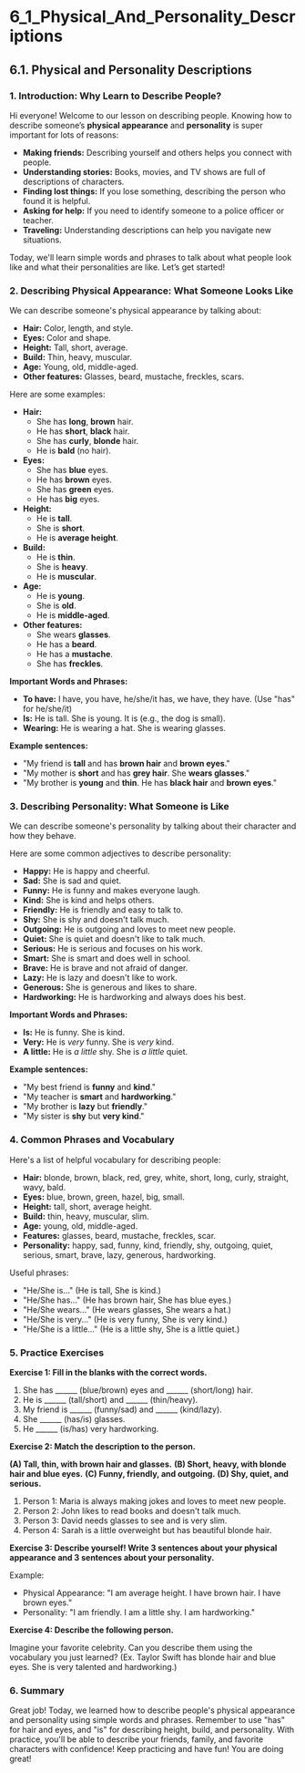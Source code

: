 # 6_1_Physical_And_Personality_Descriptions

## 6.1. Physical and Personality Descriptions

### 1. Introduction: Why Learn to Describe People?

Hi everyone! Welcome to our lesson on describing people. Knowing how to describe someone’s **physical appearance** and **personality** is super important for lots of reasons:

*   **Making friends:** Describing yourself and others helps you connect with people.
*   **Understanding stories:** Books, movies, and TV shows are full of descriptions of characters.
*   **Finding lost things:** If you lose something, describing the person who found it is helpful.
*   **Asking for help:** If you need to identify someone to a police officer or teacher.
*   **Traveling:** Understanding descriptions can help you navigate new situations.

Today, we'll learn simple words and phrases to talk about what people look like and what their personalities are like. Let’s get started!

### 2. Describing Physical Appearance: What Someone Looks Like

We can describe someone's physical appearance by talking about:

*   **Hair:** Color, length, and style.
*   **Eyes:** Color and shape.
*   **Height:** Tall, short, average.
*   **Build:** Thin, heavy, muscular.
*   **Age:** Young, old, middle-aged.
*   **Other features:** Glasses, beard, mustache, freckles, scars.

Here are some examples:

*   **Hair:**
    *   She has **long**, **brown** hair.
    *   He has **short**, **black** hair.
    *   She has **curly**, **blonde** hair.
    *   He is **bald** (no hair).
*   **Eyes:**
    *   She has **blue** eyes.
    *   He has **brown** eyes.
    *   She has **green** eyes.
    *   He has **big** eyes.
*   **Height:**
    *   He is **tall**.
    *   She is **short**.
    *   He is **average height**.
*   **Build:**
    *   He is **thin**.
    *   She is **heavy**.
    *   He is **muscular**.
*   **Age:**
    *   He is **young**.
    *   She is **old**.
    *   He is **middle-aged**.
*   **Other features:**
    *   She wears **glasses**.
    *   He has a **beard**.
    *   He has a **mustache**.
    *   She has **freckles**.

**Important Words and Phrases:**

*   **To have:** I have, you have, he/she/it has, we have, they have. (Use "has" for he/she/it)
*   **Is:** He is tall. She is young. It is (e.g., the dog is small).
*   **Wearing:** He is wearing a hat. She is wearing glasses.

**Example sentences:**

*   "My friend is **tall** and has **brown hair** and **brown eyes**."
*   "My mother is **short** and has **grey hair**. She **wears glasses**."
*   "My brother is **young** and **thin**. He has **black hair** and **brown eyes**."

### 3. Describing Personality: What Someone is Like

We can describe someone's personality by talking about their character and how they behave.

Here are some common adjectives to describe personality:

*   **Happy:** He is happy and cheerful.
*   **Sad:** She is sad and quiet.
*   **Funny:** He is funny and makes everyone laugh.
*   **Kind:** She is kind and helps others.
*   **Friendly:** He is friendly and easy to talk to.
*   **Shy:** She is shy and doesn't talk much.
*   **Outgoing:** He is outgoing and loves to meet new people.
*   **Quiet:** She is quiet and doesn't like to talk much.
*   **Serious:** He is serious and focuses on his work.
*   **Smart:** She is smart and does well in school.
*   **Brave:** He is brave and not afraid of danger.
*   **Lazy:** He is lazy and doesn't like to work.
*   **Generous:** She is generous and likes to share.
*   **Hardworking:** He is hardworking and always does his best.

**Important Words and Phrases:**

*   **Is:** He is funny. She is kind.
*   **Very:** He is *very* funny. She is *very* kind.
*   **A little:** He is *a little* shy. She is *a little* quiet.

**Example sentences:**

*   "My best friend is **funny** and **kind**."
*   "My teacher is **smart** and **hardworking**."
*   "My brother is **lazy** but **friendly**."
*   "My sister is **shy** but **very kind**."

### 4. Common Phrases and Vocabulary

Here's a list of helpful vocabulary for describing people:

*   **Hair:** blonde, brown, black, red, grey, white, short, long, curly, straight, wavy, bald.
*   **Eyes:** blue, brown, green, hazel, big, small.
*   **Height:** tall, short, average height.
*   **Build:** thin, heavy, muscular, slim.
*   **Age:** young, old, middle-aged.
*   **Features:** glasses, beard, mustache, freckles, scar.
*   **Personality:** happy, sad, funny, kind, friendly, shy, outgoing, quiet, serious, smart, brave, lazy, generous, hardworking.

Useful phrases:

*   "He/She is..." (He is tall, She is kind.)
*   "He/She has..." (He has brown hair, She has blue eyes.)
*   "He/She wears..." (He wears glasses, She wears a hat.)
*   "He/She is very..." (He is very funny, She is very kind.)
*   "He/She is a little..." (He is a little shy, She is a little quiet.)

### 5. Practice Exercises

**Exercise 1: Fill in the blanks with the correct words.**

1.  She has ______ (blue/brown) eyes and ______ (short/long) hair.
2.  He is ______ (tall/short) and ______ (thin/heavy).
3.  My friend is ______ (funny/sad) and ______ (kind/lazy).
4.  She ______ (has/is) glasses.
5.  He ______ (is/has) very hardworking.

**Exercise 2: Match the description to the person.**

**(A) Tall, thin, with brown hair and glasses.**
**(B) Short, heavy, with blonde hair and blue eyes.**
**(C) Funny, friendly, and outgoing.**
**(D) Shy, quiet, and serious.**

1.  Person 1: Maria is always making jokes and loves to meet new people.
2.  Person 2: John likes to read books and doesn't talk much.
3.  Person 3: David needs glasses to see and is very slim.
4.  Person 4: Sarah is a little overweight but has beautiful blonde hair.

**Exercise 3: Describe yourself! Write 3 sentences about your physical appearance and 3 sentences about your personality.**

Example:

*   Physical Appearance: "I am average height. I have brown hair. I have brown eyes."
*   Personality: "I am friendly. I am a little shy. I am hardworking."

**Exercise 4: Describe the following person.**

Imagine your favorite celebrity. Can you describe them using the vocabulary you just learned?
(Ex. Taylor Swift has blonde hair and blue eyes. She is very talented and hardworking.)

### 6. Summary

Great job! Today, we learned how to describe people's physical appearance and personality using simple words and phrases. Remember to use "has" for hair and eyes, and "is" for describing height, build, and personality. With practice, you'll be able to describe your friends, family, and favorite characters with confidence! Keep practicing and have fun! You are doing great!
